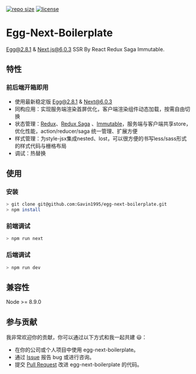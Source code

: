 [![repo size](https://img.shields.io/github/repo-size/Gavin1995/egg-next-boilerplate.svg)](https://github.com/Gavin1995/egg-next-boilerplate)
[![license](https://img.shields.io/github/license/Gavin1995/egg-next-boilerplate.svg)](https://github.com/Gavin1995/egg-next-boilerplate)

# Egg-Next-Boilerplate
[Egg@2.8.1](https://github.com/eggjs/egg/) & [Next.js@6,0.3](https://github.com/zeit/next.js/) SSR By React Redux Saga Immutable.

## 特性
### **前后端开箱即用**

- 使用最新稳定版 Egg@2.8.1 & Next@6.0.3
- 同构应用：实现服务端渲染首屏优化，客户端渲染组件动态加载，按需自由切换
- 状态管理：[Redux](https://github.com/reactjs/redux)、[Redux Saga](https://github.com/redux-saga/redux-saga) 、[Immutable](https://facebook.github.io/immutable-js/)，服务端与客户端共享store，优化性能，action/reducer/saga 统一管理、扩展方便
- 样式管理：为style-jsx集成nested、lost，可以很方便的书写less/sass形式的样式代码与栅格布局
- 调试：热替换

## 使用

### 安装
```bash
> git clone git@github.com:Gavin1995/egg-next-boilerplate.git
> npm install
```

### 前端调试
```bash
> npm run next
```

### 后端调试
```bash
> npm run dev
```

## 兼容性

Node >= 8.9.0

## 参与贡献

我非常欢迎你的贡献，你可以通过以下方式和我一起共建 :smiley:：

- 在你的公司或个人项目中使用 egg-next-boilerplate。
- 通过 [Issue](https://github.com/Gavin1995/egg-next-boilerplate/issues) 报告 bug 或进行咨询。
- 提交 [Pull Request](https://github.com/Gavin1995/egg-next-boilerplate/pulls) 改进 egg-next-boilerplate 的代码。

